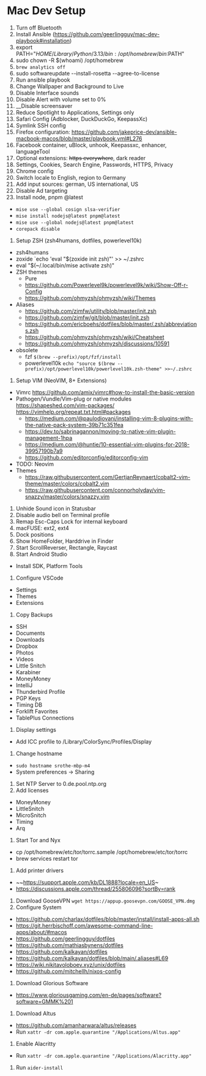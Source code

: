 # Mac Dev Setup
1. Turn off Bluetooth
1. Install Ansible (https://github.com/geerlingguy/mac-dev-playbook#installation)
  1. export PATH="$HOME/Library/Python/3.13/bin:/opt/homebrew/bin:$PATH"
1. sudo chown -R $(whoami) /opt/homebrew
1. `brew analytics off`
1. sudo softwareupdate --install-rosetta --agree-to-license
1. Run ansible playbook
1. Change Wallpaper and Background to Live
1. Disable Interface sounds
1. Disable Alert with volume set to 0%
1. __Disable screensaver
1. Reduce Spotlight to Applications, Settings only
1. Safari Config (Adblocker, DuckDuckGo, KeepassXc)
1. Symlink SSH config
1. Firefox configuration: https://github.com/jakeprice-dev/ansible-macbook-macos/blob/master/playbook.yml#L276
  1. Facebook container, uBlock, unhook, Keepassxc, enhancer, languageTool
  1. Optional extensions: ~~https everywhere~~, dark reader
  1. Settings, Cookies, Search Engine, Passwords, HTTPS, Privacy
1. Chrome config
1. Switch locale to English, region to Germany
1. Add input sources: german, US international, US
1. Disable Ad targeting
1. Install node, pnpm @latest
  - `mise use --global cosign slsa-verifier`
  - `mise install nodejs@latest pnpm@latest`
  - `mise use --global nodejs@latest pnpm@latest`
  - `corepack disable`
1. Setup ZSH (zsh4humans, dotfiles, powerlevel10k)
  - zsh4humans
  - zoxide `echo 'eval "$(zoxide init zsh)"' >> ~/.zshrc
  - eval "$(~/.local/bin/mise activate zsh)"
  - ZSH themes
    - Pure
    - https://github.com/Powerlevel9k/powerlevel9k/wiki/Show-Off-r-Config
    - https://github.com/ohmyzsh/ohmyzsh/wiki/Themes
  - Aliases
    - https://github.com/zimfw/utility/blob/master/init.zsh
    - https://github.com/zimfw/git/blob/master/init.zsh
    - https://github.com/ericboehs/dotfiles/blob/master/.zsh/abbreviations.zsh
    - https://github.com/ohmyzsh/ohmyzsh/wiki/Cheatsheet
    - https://github.com/ohmyzsh/ohmyzsh/discussions/10591
  - obsolete
    - fzf `$(brew --prefix)/opt/fzf/install`
    - powerlevel10k `echo "source $(brew --prefix)/opt/powerlevel10k/powerlevel10k.zsh-theme" >>~/.zshrc`
1. Setup VIM (NeoVIM, 8+ Extensions)
  - Vimrc https://github.com/amix/vimrc#how-to-install-the-basic-version
  - Pathogen/Vundle/Vim-plug or native modules https://shapeshed.com/vim-packages/ https://vimhelp.org/repeat.txt.html#packages
    - https://medium.com/@paulodiovani/installing-vim-8-plugins-with-the-native-pack-system-39b71c351fea
    - https://dev.to/sabrinagannon/moving-to-native-vim-plugin-management-1hpa
    - https://medium.com/@huntie/10-essential-vim-plugins-for-2018-39957190b7a9
    - https://github.com/editorconfig/editorconfig-vim
  - TODO: Neovim
  - Themes
    - https://raw.githubusercontent.com/GertjanReynaert/cobalt2-vim-theme/master/colors/cobalt2.vim
    - https://raw.githubusercontent.com/connorholyday/vim-snazzy/master/colors/snazzy.vim
1. Unhide Sound icon in Statusbar
1. Disable audio bell on Terminal profile
1. Remap Esc-Caps Lock for internal keyboard
1. macFUSE: ext2, ext4
1. Dock positions
1. Show HomeFolder, Harddrive in Finder
1. Start ScrollReverser, Rectangle, Raycast
1. Start Android Studio
  - Install SDK, Platform Tools
1. Configure VSCode
  - Settings
  - Themes
  - Extensions
1. Copy Backups
  - SSH
  - Documents
  - Downloads
  - Dropbox
  - Photos
  - Videos
  - Little Snitch
  - Karabiner
  - MoneyMoney
  - IntelliJ
  - Thunderbird Profile
  - PGP Keys
  - Timing DB
  - Forklift Favorites
  - TablePlus Connections
1. Display settings
  - Add ICC profile to /Library/ColorSync/Profiles/Display
1. Change hostname
  - `sudo hostname srothe-mbp-m4`
  - System preferences -> Sharing
1. Set NTP Server to 0.de.pool.ntp.org
1. Add licenses
  - MoneyMoney
  - LittleSnitch
  - MicroSnitch
  - Timing
  - Arq
1. Start Tor and Nyx
  - cp /opt/homebrew/etc/tor/torrc.sample /opt/homebrew/etc/tor/torrc
  - brew services restart tor
1. Add printer drivers
  - ~~https://support.apple.com/kb/DL1888?locale=en_US~
  - https://discussions.apple.com/thread/255806096?sortBy=rank
1. Download GooseVPN `wget https://appup.goosevpn.com/GOOSE_VPN.dmg`
1. Configure System
  - https://github.com/charlax/dotfiles/blob/master/install/install-apps-all.sh
  - https://git.herrbischoff.com/awesome-command-line-apps/about/#macos
  - https://github.com/geerlingguy/dotfiles
  - https://github.com/mathiasbynens/dotfiles
  - https://github.com/kalkayan/dotfiles
  - https://github.com/kalkayan/dotfiles/blob/main/.aliases#L69
  - https://wiki.nikitavoloboev.xyz/unix/dotfiles
  - https://github.com/mitchellh/nixos-config
1. Download Glorious Software
  - https://www.gloriousgaming.com/en-de/pages/software?software=GMMK%201
1. Download Altus
  - https://github.com/amanharwara/altus/releases
  - Run `xattr -dr com.apple.quarantine "/Applications/Altus.app"`
1. Enable Alacritty
  - Run `xattr -dr com.apple.quarantine "/Applications/Alacritty.app"`
1. Run `aider-install`